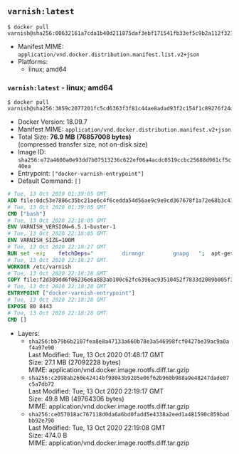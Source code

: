 ## `varnish:latest`

```console
$ docker pull varnish@sha256:00632161a7cda1b40d211875daf3ebf171541fb33ef5c9b2a112f32194afe125
```

-	Manifest MIME: `application/vnd.docker.distribution.manifest.list.v2+json`
-	Platforms:
	-	linux; amd64

### `varnish:latest` - linux; amd64

```console
$ docker pull varnish@sha256:3059c2077201fc5cd6363f3f81c44ae8adad93f2c154f1c89276f24d50f5ac14
```

-	Docker Version: 18.09.7
-	Manifest MIME: `application/vnd.docker.distribution.manifest.v2+json`
-	Total Size: **76.9 MB (76857008 bytes)**  
	(compressed transfer size, not on-disk size)
-	Image ID: `sha256:e72a4600a0e93dd7b07513236c622ef06a4acdc0519ccbc25688d961cf5c40ea`
-	Entrypoint: `["docker-varnish-entrypoint"]`
-	Default Command: `[]`

```dockerfile
# Tue, 13 Oct 2020 01:39:05 GMT
ADD file:0dc53e7886c35bc21ae6c4f6cedda54d56ae9c9e9cd367678f1a72e68b3c43d4 in / 
# Tue, 13 Oct 2020 01:39:05 GMT
CMD ["bash"]
# Tue, 13 Oct 2020 22:18:05 GMT
ENV VARNISH_VERSION=6.5.1~buster-1
# Tue, 13 Oct 2020 22:18:05 GMT
ENV VARNISH_SIZE=100M
# Tue, 13 Oct 2020 22:18:27 GMT
RUN set -ex; 	fetchDeps=" 		dirmngr 		gnupg 	"; 	apt-get update; 	apt-get install -y --no-install-recommends apt-transport-https ca-certificates $fetchDeps; 	key=A487F9BE81D9DF5121488CFE1C7B4E9FF149D65B; 	export GNUPGHOME="$(mktemp -d)"; 	gpg --batch --keyserver ha.pool.sks-keyservers.net --recv-keys $key; 	gpg --batch --export export $key > /etc/apt/trusted.gpg.d/varnish.gpg; 	gpgconf --kill all; 	rm -rf $GNUPGHOME; 	echo deb https://packagecloud.io/varnishcache/varnish65/debian/ buster main > /etc/apt/sources.list.d/varnish.list; 	apt-get update; 	apt-get install -y --no-install-recommends varnish=$VARNISH_VERSION; 	apt-get purge -y --auto-remove -o APT::AutoRemove::RecommendsImportant=false $fetchDeps; 	rm -rf /var/lib/apt/lists/*
# Tue, 13 Oct 2020 22:18:27 GMT
WORKDIR /etc/varnish
# Tue, 13 Oct 2020 22:18:28 GMT
COPY file:f2d309dd6f06236e6a883ab100c62fc6396ac93510452f7833d2089b005f3213 in /usr/local/bin/ 
# Tue, 13 Oct 2020 22:18:28 GMT
ENTRYPOINT ["docker-varnish-entrypoint"]
# Tue, 13 Oct 2020 22:18:28 GMT
EXPOSE 80 8443
# Tue, 13 Oct 2020 22:18:28 GMT
CMD []
```

-	Layers:
	-	`sha256:bb79b6b2107fea8e8a47133a660b78e3a546998fcf0427be39ac9a0af4a97e90`  
		Last Modified: Tue, 13 Oct 2020 01:48:17 GMT  
		Size: 27.1 MB (27092228 bytes)  
		MIME: application/vnd.docker.image.rootfs.diff.tar.gzip
	-	`sha256:c2098ab260e42414bf98043b9205e06f62b960b988a9e48247dade07c5a7db72`  
		Last Modified: Tue, 13 Oct 2020 22:19:17 GMT  
		Size: 49.8 MB (49764306 bytes)  
		MIME: application/vnd.docker.image.rootfs.diff.tar.gzip
	-	`sha256:ce057018ac767118d0da6a6bd0fadd5e4338a2eed1a481590c859badbb92e790`  
		Last Modified: Tue, 13 Oct 2020 22:19:08 GMT  
		Size: 474.0 B  
		MIME: application/vnd.docker.image.rootfs.diff.tar.gzip
